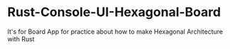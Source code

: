 # Rust-Console-UI-Hexagonal-Board
It's for Board App for practice about how to make Hexagonal Architecture with Rust
